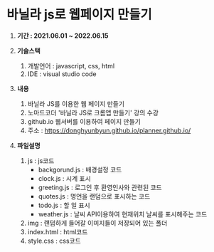 # 바닐라 js로 웹페이지 만들기

1. **기간 : 2021.06.01 ~ 2022.06.15** 

2. **기술스택**
    1. 개발언어 : javascript, css, html
    2. IDE : visual studio code
 
3. **내용**
    1. 바닐라 JS를 이용한 웹 페이지 만들기
    2. 노마드코더 '바닐라 JS로 크롬앱 만들기' 강의 수강
    3. github.io 웹서버를 이용하여 페이지 만들기
    4. 주소 : https://donghyunbyun.github.io/planner.github.io/

4. **파일설명**
    1. js : js코드
        - backgorund.js : 배경설정 코드
        - clock.js : 시계 표시 
        - greeting.js : 로그인 후 환영인사와 관련된 코드
        - quotes.js : 명언을 랜덤으로 표시하는 코드
        - todo.js : 할 일 표시 
        - weather.js : 날씨 API이용하여 현재위치 날씨를 표시해주는 코드
    2. img : 랜덤하게 들어갈 이미지들이 저장되어 있는 폴더
    3. index.html : html코드
    4. style.css : css코드
